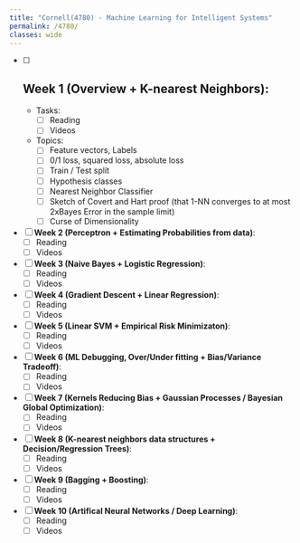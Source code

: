 ```yaml
---
title: "Cornell(4780) - Machine Learning for Intelligent Systems"
permalink: /4780/
classes: wide
---
```

<!-- Progress tracking for Cornell 4780
-->

- [ ] ## **Week 1 (Overview + K-nearest Neighbors)**:
    - Tasks:
      - [ ] Reading
      - [ ] Videos
    - Topics:
      - [ ]  Feature vectors, Labels
      - [ ] 0/1 loss, squared loss, absolute loss
      - [ ] Train / Test split
      - [ ] Hypothesis classes
      - [ ] Nearest Neighbor Classifier
      - [ ] Sketch of Covert and Hart proof (that 1-NN converges to at most 2xBayes Error in the sample limit)
      - [ ] Curse of Dimensionality
 
- [ ] **Week 2 (Perceptron + Estimating Probabilities from data)**:
    - [ ] Reading
    - [ ] Videos  

- [ ] **Week 3 (Naive Bayes + Logistic Regression)**:
    - [ ] Reading
    - [ ] Videos  

- [ ] **Week 4 (Gradient Descent + Linear Regression)**:
    - [ ] Reading
    - [ ] Videos  

- [ ] **Week 5 (Linear SVM + Empirical Risk Minimizaton)**:
    - [ ] Reading
    - [ ] Videos  

- [ ] **Week 6 (ML Debugging, Over/Under fitting + Bias/Variance Tradeoff)**:
    - [ ] Reading
    - [ ] Videos  
 
- [ ] **Week 7 (Kernels Reducing Bias + Gaussian Processes / Bayesian Global Optimization)**:
    - [ ] Reading
    - [ ] Videos  

- [ ] **Week 8 (K-nearest neighbors data structures + Decision/Regression Trees)**:
    - [ ] Reading
    - [ ] Videos  

- [ ] **Week 9 (Bagging + Boosting)**:
    - [ ] Reading
    - [ ] Videos  

- [ ] **Week 10 (Artifical Neural Networks / Deep Learning)**:
    - [ ] Reading
    - [ ] Videos
